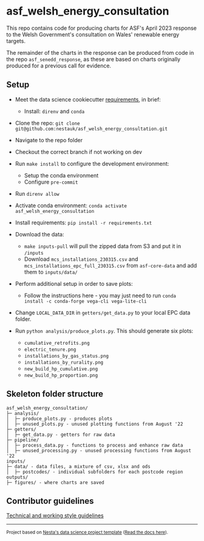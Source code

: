 # asf_welsh_energy_consultation

This repo contains code for producing charts for ASF's April 2023 response to the Welsh Government's consultation on Wales' renewable energy targets.

The remainder of the charts in the response can be produced from code in the repo `asf_senedd_response`, as these are based on charts originally produced for a previous call for evidence.

## Setup

- Meet the data science cookiecutter [requirements](http://nestauk.github.io/ds-cookiecutter/quickstart), in brief:
  - Install: `direnv` and `conda`
- Clone the repo: `git clone git@github.com:nestauk/asf_welsh_energy_consultation.git`
- Navigate to the repo folder
- Checkout the correct branch if not working on dev
- Run `make install` to configure the development environment:
  - Setup the conda environment
  - Configure `pre-commit`
- Run `direnv allow`
- Activate conda environment: `conda activate asf_welsh_energy_consultation`
- Install requirements: `pip install -r requirements.txt`
- Download the data:
  - `make inputs-pull` will pull the zipped data from S3 and put it in `/inputs`
  - Download `mcs_installations_230315.csv` and `mcs_installations_epc_full_230315.csv` from `asf-core-data` and add them to `inputs/data/`
- Perform additional setup in order to save plots:

  - Follow the instructions here - you may just need to run `conda install -c conda-forge vega-cli vega-lite-cli`

- Change `LOCAL_DATA_DIR` in `getters/get_data.py` to your local EPC data folder.

- Run `python analysis/produce_plots.py`. This should generate six plots:
  - `cumulative_retrofits.png`
  - `electric_tenure.png`
  - `installations_by_gas_status.png`
  - `installations_by_rurality.png`
  - `new_build_hp_cumulative.png`
  - `new_build_hp_proportion.png`

## Skeleton folder structure

```
asf_welsh_energy_consultation/
├─ analysis/
│  ├─ produce_plots.py - produces plots
│  ├─ unused_plots.py - unused plotting functions from August '22
├─ getters/
│  ├─ get_data.py - getters for raw data
├─ pipeline/
│  ├─ process_data.py - functions to process and enhance raw data
│  ├─ unused_processing.py - unused processing functions from August '22
inputs/
├─ data/ - data files, a mixture of csv, xlsx and ods
│  ├─ postcodes/ - individual subfolders for each postcode region
outputs/
├─ figures/ - where charts are saved
```

## Contributor guidelines

[Technical and working style guidelines](https://github.com/nestauk/ds-cookiecutter/blob/master/GUIDELINES.md)

---

<small><p>Project based on <a target="_blank" href="https://github.com/nestauk/ds-cookiecutter">Nesta's data science project template</a>
(<a href="http://nestauk.github.io/ds-cookiecutter">Read the docs here</a>).
</small>
